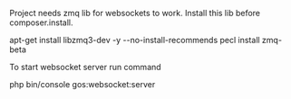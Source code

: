 Project needs zmq lib for websockets to work.
Install this lib before composer.install.

apt-get install libzmq3-dev -y --no-install-recommends
pecl install zmq-beta

To start websocket server run command

php bin/console gos:websocket:server